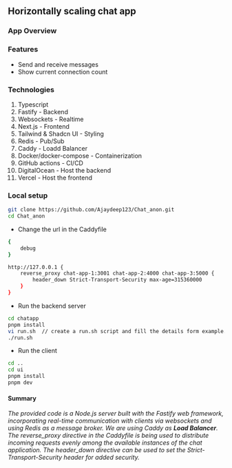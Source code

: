 ## Horizontally scaling chat app
### App Overview

### Features
- Send and receive messages
- Show current connection count

### Technologies
1. Typescript 
1. Fastify - Backend
1. Websockets - Realtime 
1. Next.js - Frontend
1. Tailwind & Shadcn UI - Styling
1. Redis - Pub/Sub
1. Caddy - Loadd Balancer
1. Docker/docker-compose - Containerization
1. GitHub actions - CI/CD
1. DigitalOcean - Host the backend
1. Vercel - Host the frontend

### Local setup

```bash
git clone https://github.com/Ajaydeep123/Chat_anon.git
cd Chat_anon
```
- Change the url in the Caddyfile
```bash
{
    debug
}

http://127.0.0.1 {
    reverse_proxy chat-app-1:3001 chat-app-2:4000 chat-app-3:5000 {
        header_down Strict-Transport-Security max-age=315360000
    }
}
```
- Run the backend server  
```bash
cd chatapp
pnpm install
vi run.sh  // create a run.sh script and fill the details form example.run.sh file
./run.sh
```

- Run the client
```bash
cd ..
cd ui
pnpm install
pnpm dev
```

#### Summary 

<i>The provided code is a Node.js server built with the Fastify web framework, incorporating real-time communication with clients via websockets and using Redis as a message broker. </i>
<i>We are using Caddy as <b>Load Balancer</b>. The reverse_proxy directive in the Caddyfile is being used to distribute incoming requests evenly among the available instances of the chat application. The header_down directive can be used to set the Strict-Transport-Security header for added security. </i>

